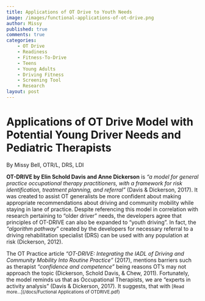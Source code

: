 ```yaml
---
title: Applications of OT Drive to Youth Needs
image: /images/functional-applications-of-ot-drive.png
author: Missy
published: true
comments: true
categories: 
    - OT Drive
    - Readiness
    - Fitness-To-Drive
    - Teens
    - Young Adults
    - Driving Fitness
    - Screening Tool
    - Research
layout: post
---
```



# Applications of OT Drive Model with Potential Young Driver Needs and Pediatric Therapists

 By Missy Bell, OTR/L, DRS, LDI

  <strong>OT-DRIVE by Elin Schold Davis and Anne Dickerson</strong> is <i>“a model for general practice occupational therapy practitioners, with a framework for risk identification, treatment planning, and referral”</i> (Davis & Dickerson, 2017). It was created to assist OT generalists be more confident about making appropriate recommendations about driving and community mobility while staying in lane of practice. Despite referencing this model in correlation with research pertaining to “older driver” needs, the developers agree that principles of OT-DRIVE can also be expanded to “youth driving”. In fact, the <i>“algorithm pathway”</i> created by the developers for necessary referral to a driving rehabilitation specialist (DRS) can be used with any population at risk (Dickerson, 2012).
  
  
The OT Practice article <i>“OT-DRIVE: Integrating the IADL of Driving and Community Mobility Into Routine Practice”</i> (2017), mentions barriers such as therapist <i>“confidence and competence”</i> being reasons OT’s may not approach the topic (Dickerson, Schold Davis, & Chew, 2011). Fortunately, the model reminds us that as Occupational Therapists, we are “experts in activity analysis” (Davis & Dickerson, 2017). It suggests, that with  <small>[Read more...](/docs/Fuctional Applications of OTDRIVE.pdf)</small>
